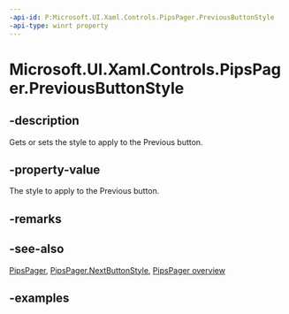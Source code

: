 ```yaml
---
-api-id: P:Microsoft.UI.Xaml.Controls.PipsPager.PreviousButtonStyle
-api-type: winrt property
---
```


# Microsoft.UI.Xaml.Controls.PipsPager.PreviousButtonStyle

<!--
public Windows.UI.Xaml.Style PreviousButtonStyle { get; set; }
-->

## -description

Gets or sets the style to apply to the Previous button.

## -property-value

The style to apply to the Previous button.

## -remarks

## -see-also

[PipsPager](pipspager.md), [PipsPager.NextButtonStyle](pipspager_nextbuttonstyle.md), [PipsPager overview](/windows/uwp/design/controls-and-patterns/pipspager)

## -examples
